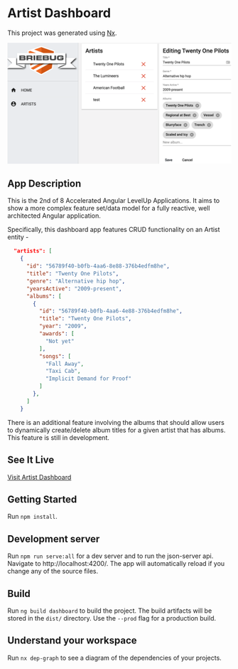 # Artist Dashboard

This project was generated using [Nx](https://nx.dev).

![AppScreenShot](./apps/dashboard/src/assets/screenshots/artist-screenshot.png)

## App Description

This is the 2nd of 8 Accelerated Angular LevelUp Applications.
It aims to show a more complex feature set/data model for a fully reactive, well architected Angular application.

Specifically, this dashboard app features CRUD functionality on an Artist entity -

```json
  "artists": [
    {
      "id": "56789f40-b0fb-4aa6-8e88-376b4edfm8he",
      "title": "Twenty One Pilots",
      "genre": "Alternative hip hop",
      "yearsActive": "2009-present",
      "albums": [
        {
          "id": "56789f40-b0fb-4aa6-4e88-376b4edfm8he",
          "title": "Twenty One Pilots",
          "year": "2009",
          "awards": [
            "Not yet"
          ],
          "songs": [
            "Fall Away",
            "Taxi Cab",
            "Implicit Demand for Proof"
          ]
        },
      ]
    }
```

There is an additional feature involving the albums that should allow users to dynamically create/delete album titles for a given artist that has albums. This feature is still in development.

## See It Live

[Visit Artist Dashboard](https://levelup-angular-02-artists.surge.sh/)

## Getting Started

Run `npm install`.

## Development server

Run `npm run serve:all` for a dev server and to run the json-server api. Navigate to http://localhost:4200/. The app will automatically reload if you change any of the source files.

## Build

Run `ng build dashboard` to build the project. The build artifacts will be stored in the `dist/` directory. Use the `--prod` flag for a production build.

## Understand your workspace

Run `nx dep-graph` to see a diagram of the dependencies of your projects.
